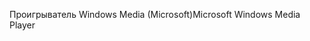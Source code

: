 <span data-ttu-id="7fb3d-101">Проигрыватель Windows Media (Microsoft)</span><span class="sxs-lookup"><span data-stu-id="7fb3d-101">Microsoft Windows Media Player</span></span>